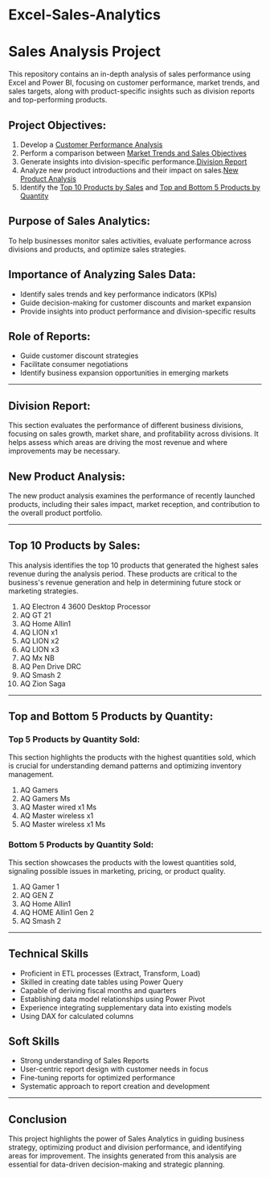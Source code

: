 # Excel-Sales-Analytics
# Sales Analysis Project

This repository contains an in-depth analysis of sales performance using Excel and Power BI, focusing on customer performance, market trends, and sales targets, along with product-specific insights such as division reports and top-performing products.

## Project Objectives:
1. Develop a [Customer Performance Analysis](https://github.com/harshass124/Excel-Sales-Analytics/blob/main/customer%20netsales%20performance.pdf)
2. Perform a comparison between [Market Trends and Sales Objectives](https://github.com/harshass124/Excel-Sales-Analytics/blob/main/market%20netsales%20performance.pdf)
3. Generate insights into division-specific performance.[Division Report](https://github.com/harshass124/Excel-Sales-Analytics/blob/main/Division%20Report.pdf)
4. Analyze new product introductions and their impact on sales.[New Product Analysis](https://github.com/harshass124/Excel-Sales-Analytics/blob/main/New%20Product.pdf)
5. Identify the [Top 10 Products by Sales](https://github.com/harshass124/Excel-Sales-Analytics/blob/main/Top%2010%20Product.pdf) and [Top and Bottom 5 Products by Quantity](https://github.com/harshass124/Excel-Sales-Analytics/blob/main/Top%20and%20bottom%205%20product.pdf)

## Purpose of Sales Analytics:
To help businesses monitor sales activities, evaluate performance across divisions and products, and optimize sales strategies.

## Importance of Analyzing Sales Data:
- Identify sales trends and key performance indicators (KPIs)
- Guide decision-making for customer discounts and market expansion
- Provide insights into product performance and division-specific results

## Role of Reports:
- Guide customer discount strategies
- Facilitate consumer negotiations
- Identify business expansion opportunities in emerging markets

---

## Division Report:
This section evaluates the performance of different business divisions, focusing on sales growth, market share, and profitability across divisions. It helps assess which areas are driving the most revenue and where improvements may be necessary.

## New Product Analysis:
The new product analysis examines the performance of recently launched products, including their sales impact, market reception, and contribution to the overall product portfolio.

---

## Top 10 Products by Sales:
This analysis identifies the top 10 products that generated the highest sales revenue during the analysis period. These products are critical to the business's revenue generation and help in determining future stock or marketing strategies.

1. AQ Electron 4 3600 Desktop Processor
2. AQ GT 21
3. AQ Home Allin1
4. AQ LION x1
5. AQ LION x2
6. AQ LION x3
7. AQ Mx NB
8. AQ Pen Drive DRC
9. AQ Smash 2
10. AQ Zion Saga

---

## Top and Bottom 5 Products by Quantity:

### Top 5 Products by Quantity Sold:
This section highlights the products with the highest quantities sold, which is crucial for understanding demand patterns and optimizing inventory management.

1. AQ Gamers
2. AQ Gamers Ms
3. AQ Master wired x1 Ms
4. AQ Master wireless x1
5. AQ Master wireless x1 Ms

### Bottom 5 Products by Quantity Sold:
This section showcases the products with the lowest quantities sold, signaling possible issues in marketing, pricing, or product quality.

1. AQ Gamer 1
2. AQ GEN Z
3. AQ Home Allin1
4. AQ HOME Allin1 Gen 2
5. AQ Smash 2

---

## Technical Skills

- Proficient in ETL processes (Extract, Transform, Load)
- Skilled in creating date tables using Power Query
- Capable of deriving fiscal months and quarters
- Establishing data model relationships using Power Pivot
- Experience integrating supplementary data into existing models
- Using DAX for calculated columns

## Soft Skills

- Strong understanding of Sales Reports
- User-centric report design with customer needs in focus
- Fine-tuning reports for optimized performance
- Systematic approach to report creation and development

---

## Conclusion

This project highlights the power of Sales Analytics in guiding business strategy, optimizing product and division performance, and identifying areas for improvement. The insights generated from this analysis are essential for data-driven decision-making and strategic planning.
